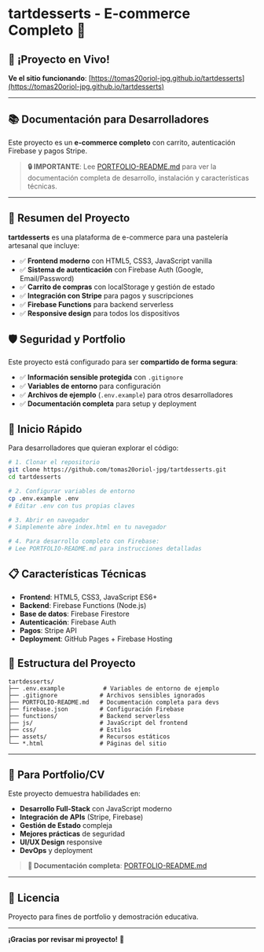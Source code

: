 # tartdesserts - E-commerce Completo 🍰

## 🚀 **¡Proyecto en Vivo!**

**Ve el sitio funcionando**: [https://tomas20oriol-jpg.github.io/tartdesserts](https://tomas20oriol-jpg.github.io/tartdesserts)

---

## 📚 **Documentación para Desarrolladores**

Este proyecto es un **e-commerce completo** con carrito, autenticación Firebase y pagos Stripe.

> **🔒 IMPORTANTE**: Lee [PORTFOLIO-README.md](PORTFOLIO-README.md) para ver la documentación completa de desarrollo, instalación y características técnicas.

---

## 🎯 **Resumen del Proyecto**

**tartdesserts** es una plataforma de e-commerce para una pastelería artesanal que incluye:

- ✅ **Frontend moderno** con HTML5, CSS3, JavaScript vanilla
- ✅ **Sistema de autenticación** con Firebase Auth (Google, Email/Password)
- ✅ **Carrito de compras** con localStorage y gestión de estado
- ✅ **Integración con Stripe** para pagos y suscripciones
- ✅ **Firebase Functions** para backend serverless
- ✅ **Responsive design** para todos los dispositivos

## 🛡️ **Seguridad y Portfolio**

Este proyecto está configurado para ser **compartido de forma segura**:

- ✅ **Información sensible protegida** con `.gitignore`
- ✅ **Variables de entorno** para configuración
- ✅ **Archivos de ejemplo** (`.env.example`) para otros desarrolladores
- ✅ **Documentación completa** para setup y deployment

## 🚀 **Inicio Rápido**

Para desarrolladores que quieran explorar el código:

```bash
# 1. Clonar el repositorio
git clone https://github.com/tomas20oriol-jpg/tartdesserts.git
cd tartdesserts

# 2. Configurar variables de entorno
cp .env.example .env
# Editar .env con tus propias claves

# 3. Abrir en navegador
# Simplemente abre index.html en tu navegador

# 4. Para desarrollo completo con Firebase:
# Lee PORTFOLIO-README.md para instrucciones detalladas
```

## 📋 **Características Técnicas**

- **Frontend**: HTML5, CSS3, JavaScript ES6+
- **Backend**: Firebase Functions (Node.js)
- **Base de datos**: Firebase Firestore
- **Autenticación**: Firebase Auth
- **Pagos**: Stripe API
- **Deployment**: GitHub Pages + Firebase Hosting

## 📁 **Estructura del Proyecto**

```
tartdesserts/
├── .env.example           # Variables de entorno de ejemplo
├── .gitignore            # Archivos sensibles ignorados
├── PORTFOLIO-README.md   # Documentación completa para devs
├── firebase.json         # Configuración Firebase
├── functions/            # Backend serverless
├── js/                   # JavaScript del frontend
├── css/                  # Estilos
├── assets/               # Recursos estáticos
└── *.html                # Páginas del sitio
```

---

## 🤝 **Para Portfolio/CV**

Este proyecto demuestra habilidades en:

- **Desarrollo Full-Stack** con JavaScript moderno
- **Integración de APIs** (Stripe, Firebase)
- **Gestión de Estado** compleja
- **Mejores prácticas** de seguridad
- **UI/UX Design** responsive
- **DevOps** y deployment

> **📖 Documentación completa**: [PORTFOLIO-README.md](PORTFOLIO-README.md)

---

## 📄 **Licencia**

Proyecto para fines de portfolio y demostración educativa.

---

**¡Gracias por revisar mi proyecto!** 🚀